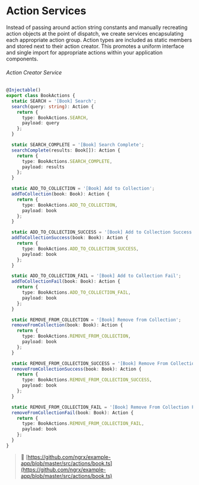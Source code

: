 # Action Services

 Instead of passing around action string constants and manually recreating
 action objects at the point of dispatch, we create services encapsulating
 each appropriate action group. Action types are included as static
 members and stored next to their action creator. This promotes a
 uniform interface and single import for appropriate actions
 within your application components.
 

###### Action Creator Service

```ts
@Injectable()
export class BookActions {
  static SEARCH = '[Book] Search';
  search(query: string): Action {
    return {
      type: BookActions.SEARCH,
      payload: query
    };
  }

  static SEARCH_COMPLETE = '[Book] Search Complete';
  searchComplete(results: Book[]): Action {
    return {
      type: BookActions.SEARCH_COMPLETE,
      payload: results
    };
  }

  static ADD_TO_COLLECTION = '[Book] Add to Collection';
  addToCollection(book: Book): Action {
    return {
      type: BookActions.ADD_TO_COLLECTION,
      payload: book
    };
  }

  static ADD_TO_COLLECTION_SUCCESS = '[Book] Add to Collection Success';
  addToCollectionSuccess(book: Book): Action {
    return {
      type: BookActions.ADD_TO_COLLECTION_SUCCESS,
      payload: book
    };
  }

  static ADD_TO_COLLECTION_FAIL = '[Book] Add to Collection Fail';
  addToCollectionFail(book: Book): Action {
    return {
      type: BookActions.ADD_TO_COLLECTION_FAIL,
      payload: book
    };
  }

  static REMOVE_FROM_COLLECTION = '[Book] Remove from Collection';
  removeFromCollection(book: Book): Action {
    return {
      type: BookActions.REMOVE_FROM_COLLECTION,
      payload: book
    };
  }

  static REMOVE_FROM_COLLECTION_SUCCESS = '[Book] Remove From Collection Success';
  removeFromCollectionSuccess(book: Book): Action {
    return {
      type: BookActions.REMOVE_FROM_COLLECTION_SUCCESS,
      payload: book
    };
  }

  static REMOVE_FROM_COLLECTION_FAIL = '[Book] Remove From Collection Fail';
  removeFromCollectionFail(book: Book): Action {
    return {
      type: BookActions.REMOVE_FROM_COLLECTION_FAIL,
      payload: book
    };
  }
}
```

> :file_folder: [https://github.com/ngrx/example-app/blob/master/src/actions/book.ts](https://github.com/ngrx/example-app/blob/master/src/actions/book.ts)